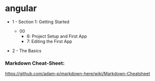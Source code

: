 # angular

* 1 - Section 1: Getting Started
    * 00
        * 6: Project Setup and First App
        * 7: Editing the First App

* 2 - The Basics




### Markdown Cheat-Sheet:

https://github.com/adam-p/markdown-here/wiki/Markdown-Cheatsheet
